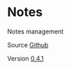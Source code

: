 # Notes

Notes management

Source [Github](https://github.com/pimterry/notes)

Version [0.4.1](https://github.com/pimterry/notes/releases/tag/v0.4.1)
